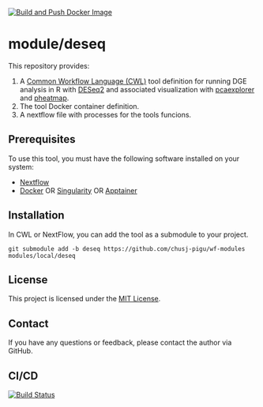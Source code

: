 [![Build and Push Docker Image](https://github.com/bwbioinfo/modules/actions/workflows/build-and-push.yml/badge.svg?query=branch%3Atemplate)](https://github.com/bwbioinfo/modules/actions/workflows/build-and-push.yml?query=branch%3Atemplate)

# module/deseq

This repository provides:
1. A [Common Workflow Language (CWL)](https://www.commonwl.org/) tool definition for running DGE analysis in R with [DESeq2](https://bioconductor.org/packages/release/bioc/html/DESeq2.html) and associated visualization with [pcaexplorer](https://www.bioconductor.org/packages/release/bioc/html/pcaExplorer.html) and [pheatmap](https://www.rdocumentation.org/packages/pheatmap/versions/1.0.12/topics/pheatmap). 
2. The tool Docker container definition.
3. A nextflow file with processes for the tools funcions.

## Prerequisites

To use this tool, you must have the following software installed on your system:

-   [Nextflow](https://www.nextflow.io/)
-   [Docker](https://www.docker.com/) OR [Singularity](https://sylabs.io/singularity/) OR [Apptainer](https://apptainer.org/)

## Installation

In CWL or NextFlow, you can add the tool as a submodule to your project.

```
git submodule add -b deseq https://github.com/chusj-pigu/wf-modules modules/local/deseq
```

## License

This project is licensed under the [MIT License](https://github.com/bwbioinfo/modkit-docker-cwl/blob/main/LICENSE).

## Contact

If you have any questions or feedback, please contact the author via GitHub.
## CI/CD

[![Build Status](https://github.com/chusj-pigu/wf-modules/actions/workflows/build-and-push.yml/badge.svg?branch=)](https://github.com/chusj-pigu/wf-modules/actions/workflows/build-and-push.yml?query=branch%3A)

